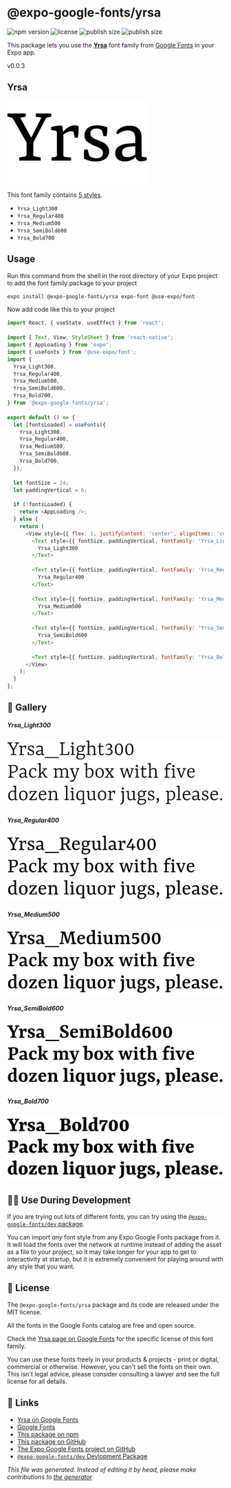 # @expo-google-fonts/yrsa

![npm version](https://flat.badgen.net/npm/v/@expo-google-fonts/yrsa)
![license](https://flat.badgen.net/github/license/expo/google-fonts)
![publish size](https://flat.badgen.net/packagephobia/install/@expo-google-fonts/yrsa)
![publish size](https://flat.badgen.net/packagephobia/publish/@expo-google-fonts/yrsa)

This package lets you use the [**Yrsa**](https://fonts.google.com/specimen/Yrsa) font family from [Google Fonts](https://fonts.google.com/) in your Expo app.

v0.0.3

## Yrsa

![Yrsa](./font-family.png)

This font family contains [5 styles](#gallery).

- `Yrsa_Light300`
- `Yrsa_Regular400`
- `Yrsa_Medium500`
- `Yrsa_SemiBold600`
- `Yrsa_Bold700`

## Usage

Run this command from the shell in the root directory of your Expo project to add the font family package to your project
```sh
expo install @expo-google-fonts/yrsa expo-font @use-expo/font
```

Now add code like this to your project
```js
import React, { useState, useEffect } from 'react';

import { Text, View, StyleSheet } from 'react-native';
import { AppLoading } from 'expo';
import { useFonts } from '@use-expo/font';
import {
  Yrsa_Light300,
  Yrsa_Regular400,
  Yrsa_Medium500,
  Yrsa_SemiBold600,
  Yrsa_Bold700,
} from '@expo-google-fonts/yrsa';

export default () => {
  let [fontsLoaded] = useFonts({
    Yrsa_Light300,
    Yrsa_Regular400,
    Yrsa_Medium500,
    Yrsa_SemiBold600,
    Yrsa_Bold700,
  });

  let fontSize = 24;
  let paddingVertical = 6;

  if (!fontsLoaded) {
    return <AppLoading />;
  } else {
    return (
      <View style={{ flex: 1, justifyContent: 'center', alignItems: 'center' }}>
        <Text style={{ fontSize, paddingVertical, fontFamily: 'Yrsa_Light300' }}>
          Yrsa_Light300
        </Text>

        <Text style={{ fontSize, paddingVertical, fontFamily: 'Yrsa_Regular400' }}>
          Yrsa_Regular400
        </Text>

        <Text style={{ fontSize, paddingVertical, fontFamily: 'Yrsa_Medium500' }}>
          Yrsa_Medium500
        </Text>

        <Text style={{ fontSize, paddingVertical, fontFamily: 'Yrsa_SemiBold600' }}>
          Yrsa_SemiBold600
        </Text>

        <Text style={{ fontSize, paddingVertical, fontFamily: 'Yrsa_Bold700' }}>Yrsa_Bold700</Text>
      </View>
    );
  }
};

```

## 🔡 Gallery

##### Yrsa_Light300
![Yrsa_Light300](./b942444580e24561d6008f08b6b3145662d902d140408e9f6c92ee7cd5affa00.ttf.png)

##### Yrsa_Regular400
![Yrsa_Regular400](./9782370d37625db345595b8f48ae5156b4c8256cd4867b119af3114faa566686.ttf.png)

##### Yrsa_Medium500
![Yrsa_Medium500](./61c4e4c03498db5ec4f926576603b2102fac9f90b73b7aafe7e6ebadc30444b0.ttf.png)

##### Yrsa_SemiBold600
![Yrsa_SemiBold600](./dd8f96acf795a40fc16730d309bc4a64f1f21d96ac4e93763611cee5539b77f9.ttf.png)

##### Yrsa_Bold700
![Yrsa_Bold700](./94de8af1023c6dab0ffcb86966c85582afca7392a0c3377cd0f1cb536c9d095c.ttf.png)


## 👩‍💻 Use During Development

If you are trying out lots of different fonts, you can try using the [`@expo-google-fonts/dev` package](https://github.com/expo/google-fonts/tree/master/font-packages/dev#readme).

You can import *any* font style from any Expo Google Fonts package from it. It will load the fonts
over the network at runtime instead of adding the asset as a file to your project, so it may take longer
for your app to get to interactivity at startup, but it is extremely convenient
for playing around with any style that you want.

## 📖 License

The `@expo-google-fonts/yrsa` package and its code are released under the MIT license.

All the fonts in the Google Fonts catalog are free and open source.

Check the [Yrsa page on Google Fonts](https://fonts.google.com/specimen/Yrsa) for the specific license of this font family.

You can use these fonts freely in your products & projects - print or digital, commercial or otherwise. However, you can't sell the fonts on their own. This isn't legal advice, please consider consulting a lawyer and see the full license for all details.

## 🔗 Links

- [Yrsa on Google Fonts](https://fonts.google.com/specimen/Yrsa)
- [Google Fonts](https://fonts.google.com/)
- [This package on npm](https://www.npmjs.com/package/@expo-google-fonts/yrsa)
- [This package on GitHub](https://github.com/expo/google-fonts/tree/master/font-packages/yrsa)
- [The Expo Google Fonts project on GitHub](https://github.com/expo/google-fonts)
- [`@expo-google-fonts/dev` Devlopment Package](https://github.com/expo/google-fonts/tree/master/font-packages/dev)


*This file was generated. Instead of editing it by head, please make contributions to [the generator](https://github.com/expo/google-fonts/tree/master/packages/generator)*
